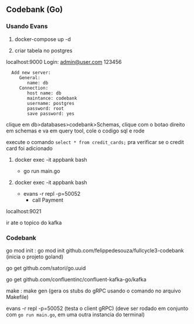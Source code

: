 ## Codebank (Go)

### Usando Evans

1. docker-compose up -d

1. criar tabela no postgres

localhost:9000
   Login:
      admin@user.com
      123456

      Add new server:
         General:
            name: db
         Connection:
            host name: db
            maintance: codebank
            username: postgres
            password: root
            save password: yes

clique em db>databases>codebank>Schemas, clique com o botao direito em schemas e va em query tool, cole o codigo sql e rode

execute o comando `select * from credit_cards;` pra verificar se o credit card foi adicionado

1. docker exec -it appbank bash
   - go run main.go

1. docker exec -it appbank bash
   - evans -r repl -p=50052
      - call Payment

localhost:9021

ir ate o topico do kafka

### Codebank

go mod init <repositorio-do-projeto>: go mod init github.com/felippedesouza/fullcycle3-codebank (inicia o projeto goland)

go get github.com/satori/go.uuid

go get github.com/confluentinc/confluent-kafka-go/kafka

make <nome-comando>: make gen (gera os stubs do gRPC usando o comando no arquivo Makefile)

evans -r repl -p=50052 (testa o client gRPC) (deve ser rodado em conjunto com `go run main.go`, em uma outra instancia do terminal)